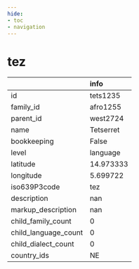 ```yaml
---
hide:
- toc
- navigation
---
```

# tez
|                      | info      |
|:---------------------|:----------|
| id                   | tets1235  |
| family_id            | afro1255  |
| parent_id            | west2724  |
| name                 | Tetserret |
| bookkeeping          | False     |
| level                | language  |
| latitude             | 14.973333 |
| longitude            | 5.699722  |
| iso639P3code         | tez       |
| description          | nan       |
| markup_description   | nan       |
| child_family_count   | 0         |
| child_language_count | 0         |
| child_dialect_count  | 0         |
| country_ids          | NE        |